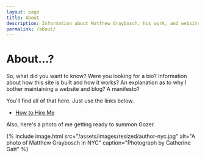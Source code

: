 ```yaml
---
layout: page
title: About
description: Information about Matthew Graybosch, his work, and website.
permalink: /about/
---
```

# About...?

So, what did you want to know? Were you looking for a bio? Information about how this site is built and how it works? An explanation as to why I bother maintaining a website and blog? A manifesto?

You'll find all of that here. Just use the links below.

<nav>
  <ul>
    <li><a href="/about/hiring/">How to Hire Me</a></li>
  </ul>
</nav>

Also, here's a photo of me getting ready to summon Gozer.

{% include image.html src="/assets/images/resized/author-nyc.jpg" alt="A photo of Matthew Graybosch in NYC" caption="Photograph by Catherine Gatt" %}